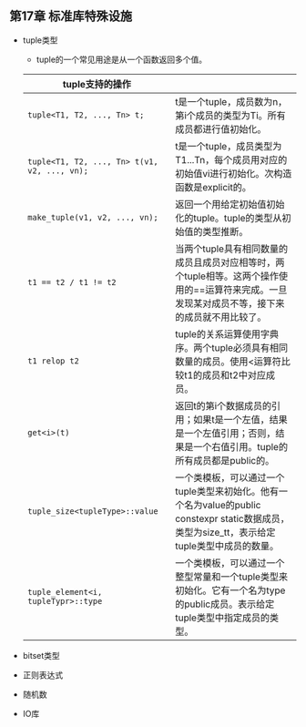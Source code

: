 ## 第17章 标准库特殊设施
- tuple类型
	- tuple的一个常见用途是从一个函数返回多个值。

	|tuple支持的操作| |
	|----|----|
	| `tuple<T1, T2, ..., Tn> t;` | t是一个tuple，成员数为n，第i个成员的类型为Ti。所有成员都进行值初始化。|
	|`tuple<T1, T2, ..., Tn> t(v1, v2, ..., vn);` |t是一个tuple，成员类型为T1...Tn，每个成员用对应的初始值vi进行初始化。次构造函数是explicit的。|
	|`make_tuple(v1, v2, ..., vn);` |返回一个用给定初始值初始化的tuple。tuple的类型从初始值的类型推断。|
	|`t1 == t2 / t1 != t2`| 当两个tuple具有相同数量的成员且成员对应相等时，两个tuple相等。这两个操作使用的==运算符来完成。一旦发现某对成员不等，接下来的成员就不用比较了。|
	|`t1 relop t2` |tuple的关系运算使用字典序。两个tuple必须具有相同数量的成员。使用<运算符比较t1的成员和t2中对应成员。|
	|`get<i>(t)` |返回t的第i个数据成员的引用；如果t是一个左值，结果是一个左值引用；否则，结果是一个右值引用。tuple的所有成员都是public的。|
	|`tuple_size<tupleType>::value`| 一个类模板，可以通过一个tuple类型来初始化。他有一个名为value的public constexpr static数据成员，类型为size_tt，表示给定tuple类型中成员的数量。|
	| `tuple_element<i, tupleTypr>::type`| 一个类模板，可以通过一个整型常量和一个tuple类型来初始化。它有一个名为type的public成员。表示给定tuple类型中指定成员的类型。|

- bitset类型
- 正则表达式
- 随机数
- IO库